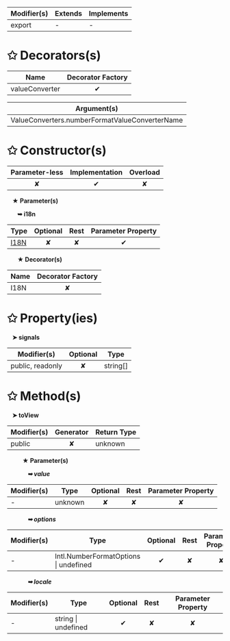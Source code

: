 | Modifier(s)                            | Extends                      | Implements                                    |
|----------------------------------------|------------------------------|-----------------------------------------------|
| export | - | - |

# &#10025; Decorators(s)

| Name                                | Decorator Factory                        |
|-------------------------------------|:----------------------------------------:|
| valueConverter | ✔  |

| Argument(s)                                           |
|-------------------------------------------------------|
| ValueConverters.numberFormatValueConverterName  |

# &#10025; Constructor(s)

| Parameter-less                         | Implementation                          | Overload                          |
|:--------------------------------------:|:---------------------------------------:|:---------------------------------:|
| ✘ | ✔ | ✘ |

&nbsp;&nbsp; **&#9733; Parameter(s)**

&nbsp;&nbsp;&nbsp;&nbsp;&nbsp; **&#10149; i18n**

| Type                        | Optional                           | Rest                          | Parameter Property                          |
|-----------------------------|:----------------------------------:|:-----------------------------:|:-------------------------------------------:|
| [I18N](/i18n/interface/i18n/i18n) | ✘  | ✘ | ✔ |

&nbsp;&nbsp;&nbsp;&nbsp;&nbsp; **&#9733; Decorator(s)**

| Name                                | Decorator Factory                        |
|-------------------------------------|:----------------------------------------:|
| I18N | ✘  |

# &#10025; Property(ies)

&nbsp;&nbsp; **&#10148; signals**

| Modifier(s)                               | Optional                           | Type                         |
|-------------------------------------------|:----------------------------------:|------------------------------|
| public, readonly | ✘ | string[] |

# &#10025; Method(s)

&nbsp;&nbsp; **&#10148; toView**

| Modifier(s)                              | Generator                          | Return Type                       |
|------------------------------------------|:----------------------------------:|-----------------------------------|
| public | ✘ | unknown |

&nbsp;&nbsp;&nbsp;&nbsp;&nbsp;&nbsp;&nbsp;&nbsp; **&#9733; Parameter(s)**

&nbsp;&nbsp;&nbsp;&nbsp;&nbsp;&nbsp;&nbsp;&nbsp;&nbsp;&nbsp;&nbsp; _**&#10149; value**_

| Modifier(s)                              | Type                        | Optional                           | Rest                          | Parameter Property                          |
|------------------------------------------|-----------------------------|:----------------------------------:|:-----------------------------:|:-------------------------------------------:|
| - | unknown | ✘  | ✘ | ✘ |

&nbsp;&nbsp;&nbsp;&nbsp;&nbsp;&nbsp;&nbsp;&nbsp;&nbsp;&nbsp;&nbsp; _**&#10149; options**_

| Modifier(s)                              | Type                        | Optional                           | Rest                          | Parameter Property                          |
|------------------------------------------|-----------------------------|:----------------------------------:|:-----------------------------:|:-------------------------------------------:|
| - | Intl.NumberFormatOptions &#124; undefined | ✔  | ✘ | ✘ |

&nbsp;&nbsp;&nbsp;&nbsp;&nbsp;&nbsp;&nbsp;&nbsp;&nbsp;&nbsp;&nbsp; _**&#10149; locale**_

| Modifier(s)                              | Type                        | Optional                           | Rest                          | Parameter Property                          |
|------------------------------------------|-----------------------------|:----------------------------------:|:-----------------------------:|:-------------------------------------------:|
| - | string &#124; undefined | ✔  | ✘ | ✘ |